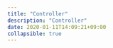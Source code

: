 ```yaml
---
title: "Controller"
description: "Controller"
date: 2020-01-11T14:09:21+09:00
collapsible: true
---
```

